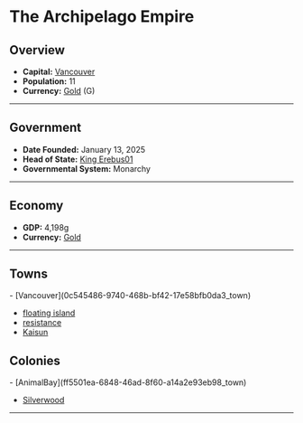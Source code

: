 <!--UNDEDITED FILE, remove this entire line if this file has been edited!-->
# <!--NAME-->The Archipelago Empire<!--NAME-->

## Overview

- **Capital:** <!--CAPITAL_LINK-->[Vancouver](0c545486-9740-468b-bf42-17e58bfb0da3_town)<!--CAPITAL_LINK-->
- **Population:** <!--POPULATION-->11<!--POPULATION-->
- **Currency:** <!--CURRENCY_LINK-->[Gold](Gold_currency)<!--CURRENCY_LINK--> (<!--CURRENCY_ABV-->G<!--CURRENCY_ABV-->)

---

## Government

- **Date Founded:** <!--FOUNDED-->January 13, 2025<!--FOUNDED-->
- **Head of State:** <!--LEADER_TITLE_LINK-->[King Erebus01](Erebus01_user)<!--LEADER_TITLE_LINK-->
- **Governmental System:** <!--GOVERNMENT-->Monarchy<!--GOVERNMENT-->

---

## Economy

- **GDP:** <!--GDP-->4,198g<!--GDP-->
- **Currency:** <!--CURRENCY_LINK-->[Gold](Gold_currency)<!--CURRENCY_LINK-->

---

## Towns

<!--TOWNS-->- [Vancouver](0c545486-9740-468b-bf42-17e58bfb0da3_town)
- [floating island](03c23264-e835-4817-8652-23d39b1f9fcb_town)
- [resistance](a732a27f-3099-4004-a0c8-b757664b9e8f_town)
- [Kaisun](cf42aea4-1c0c-42a8-8630-c05adc079ba6_town)<!--TOWNS-->

## Colonies

<!--COLONIES-->- [AnimalBay](ff5501ea-6848-46ad-8f60-a14a2e93eb98_town)
- [Silverwood](20a5feae-9135-42e0-a14e-0098f5c3f534_town)<!--COLONIES-->

---